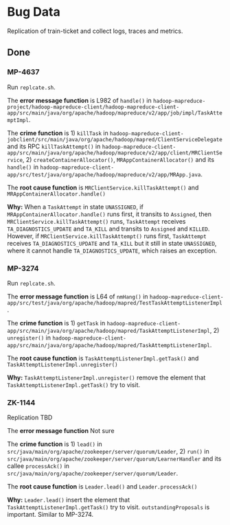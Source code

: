 # Bug Data
 Replication of train-ticket and collect logs, traces and metrics.

## Done
### MP-4637
Run `replcate.sh`.

The **error message function** is L982 of `handle()` in `hadoop-mapreduce-project/hadoop-mapreduce-client/hadoop-mapreduce-client-app/src/main/java/org/apache/hadoop/mapreduce/v2/app/job/impl/TaskAttemptImpl`.  

The **crime function** is 1) `killTask` in `hadoop-mapreduce-client-jobclient/src/main/java/org/apache/hadoop/mapred/ClientServiceDelegate` and its RPC `killTaskAttempt()` in `hadoop-mapreduce-client-app/src/main/java/org/apache/hadoop/mapreduce/v2/app/client/MRClientService`, 2) `createContainerAllocator()`, `MRAppContainerAllocator()` and its `handle()` in `hadoop-mapreduce-client-app/src/test/java/org/apache/hadoop/mapreduce/v2/app/MRApp.java`. 

The **root cause function** is `MRClientService.killTaskAttempt()` and `MRAppContainerAllocator.handle()`

**Why:** When a `TaskAttempt` in state `UNASSIGNED`, if `MRAppContainerAllocator.handle()` runs first, it transits to `Assigned`, then `MRClientService.killTaskAttempt()` runs, `TaskAttempt` receives `TA_DIAGNOSTICS_UPDATE` and `TA_KILL` and transits to `Assigned` and `KILLED`. However, if `MRClientService.killTaskAttempt()` runs first, `TaskAttempt` receives `TA_DIAGNOSTICS_UPDATE` and `TA_KILL` but it still in state `UNASSIGNED`, where it cannot handle `TA_DIAGNOSTICS_UPDATE`, which raises an exception.

### MP-3274
Run `replcate.sh`.

The **error message function** is L64 of `nmHang()` in `hadoop-mapreduce-client-app/src/test/java/org/apache/hadoop/mapred/TestTaskAttemptListenerImpl`.  

The **crime function** is 1) `getTask` in `hadoop-mapreduce-client-app/src/main/java/org/apache/hadoop/mapred/TaskAttemptListenerImpl`, 2) `unregister()` in `hadoop-mapreduce-client-app/src/main/java/org/apache/hadoop/mapred/TaskAttemptListenerImpl`. 

The **root cause function** is `TaskAttemptListenerImpl.getTask()` and `TaskAttemptListenerImpl.unregister()`

**Why:** `TaskAttemptListenerImpl.unregister()` remove the element that `TaskAttemptListenerImpl.getTask()` try to visit.

### ZK-1144
Replication TBD

The **error message function** Not sure  

The **crime function** is 1) `lead()` in `src/java/main/org/apache/zookeeper/server/quorum/Leader`, 2) `run()` in `src/java/main/org/apache/zookeeper/server/quorum/LearnerHandler` and its callee `processAck()` in `src/java/main/org/apache/zookeeper/server/quorum/Leader`. 

The **root cause function** is `Leader.lead()` and `Leader.processAck()`

**Why:** `Leader.lead()` insert the element that `TaskAttemptListenerImpl.getTask()` try to visit. `outstandingProposals` is important. Similar to MP-3274.

